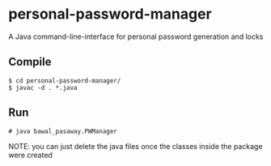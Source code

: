 # personal-password-manager
A Java command-line-interface for personal password generation and locks

## Compile

```
$ cd personal-password-manager/
$ javac -d . *.java

```

## Run

```
# java bawal_pasaway.PWManager

```

NOTE: you can just delete the java files once the classes inside the package were created 

